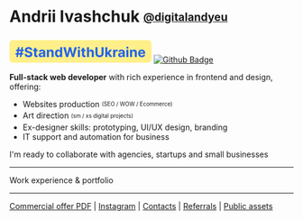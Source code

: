 # Andrii Ivashchuk <sub><sup>[@digitalandyeu](http://github.com/digitalandyeu)</sub></sup>

[![StandWithUkraine](https://raw.githubusercontent.com/vshymanskyy/StandWithUkraine/main/badges/StandWithUkraine.svg)](https://github.com/vshymanskyy/StandWithUkraine) 
[![Github Badge](https://img.shields.io/github/followers/andriilive?label=@andriilive&style=social)](https://www.github.com/andriilive)

**Full-stack web developer** with rich experience in frontend and design, offering:

- Websites production <sub><sup>(SEO / WOW / Ecommerce)</sub></sup>
- Art direction <sub><sup>(sm / xs digital projects)</sub></sup>
- Ex-designer skills: prototyping, UI/UX design, branding
- IT support and automation for business

I'm ready to collaborate with agencies, startups and small businesses 

---

Work experience & portfolio 

---
<!-- START:LINKS -->
[Commercial offer PDF](http://andriilive.github.io) |
[Instagram](https://www.instagram.com/digitalandy.eu) |
[Contacts](https://raw.githubusercontent.com/andriilive/andriilive/main/public/data/contacts.json) |
[Referrals](https://raw.githubusercontent.com/andriilive/andriilive/main/public/data/referrals.json) |
[Public assets](https://github.com/andriilive/andriilive/tree/main/public/data)
<!-- END:SKILLS -->
